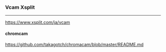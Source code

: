 ### Vcam Xsplit
---
https://www.xsplit.com/ja/vcam

#### chromcam
https://github.com/takagotch/chromacam/blob/master/README.md

```
```

```
```

```
```


